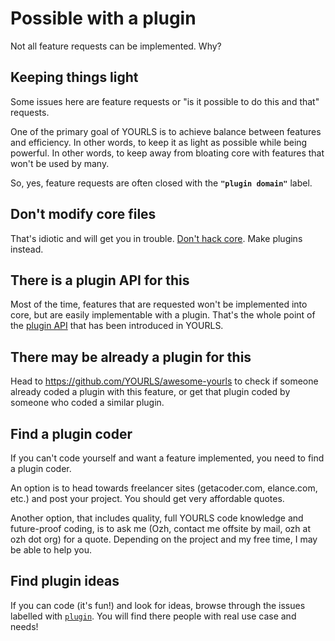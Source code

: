 # Possible with a plugin

Not all feature requests can be implemented. Why?

## Keeping things light

Some issues here are feature requests or "is it possible to do this and that" requests.

One of the primary goal of YOURLS is to achieve balance between features and efficiency. In other words, to keep it as light as possible while being powerful. In other words, to keep away from bloating core with features that won't be used by many.

So, yes, feature requests are often closed with the **`"plugin domain"`** label.

## Don't modify core files

That's idiotic and will get you in trouble. [Don't hack core](/docs/development/dont-hack-core). Make plugins instead.

## There is a plugin API for this

Most of the time, features that are requested won't be implemented into core, but are easily implementable with a plugin. That's the whole point of the [plugin API](/docs/development/plugins) that has been introduced in YOURLS.

## There may be already a plugin for this

Head to <https://github.com/YOURLS/awesome-yourls> to check if someone already coded a plugin with this feature, or get that plugin coded by someone who coded a similar plugin.

## Find a plugin coder

If you can't code yourself and want a feature implemented, you need to find a plugin coder.

An option is to head towards freelancer sites (getacoder.com, elance.com, etc.) and post your project. You should get very affordable quotes.

Another option, that includes quality, full YOURLS code knowledge and future-proof coding, is to ask me (Ozh, contact me offsite by mail, ozh at ozh dot org) for a quote. Depending on the project and my free time, I may be able to help you.

## Find plugin ideas

If you can code (it's fun!) and look for ideas, browse through the issues labelled with [`plugin`](https://github.com/YOURLS/YOURLS/issues?q=label%3Aplugin). You will find there people with real use case and needs!
